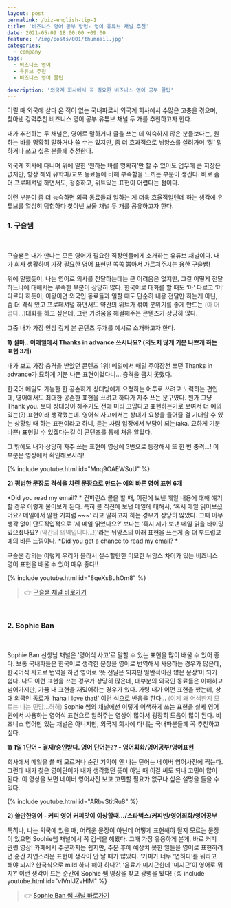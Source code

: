 ```yaml
---
layout: post
permalink: /biz-english-tip-1
title: '비즈니스 영어 공부 방법- 영어 유튜브 채널 추천'
date: 2021-05-09 18:00:00 +09:00
feature: '/img/posts/001/thumnail.jpg'
categories:
  - company
tags:
  - 비즈니스 영어
  - 유튜브 추천
  - 비즈니스 영어 꿀팁

description: '외국계 회사에서 꼭 필요한 비즈니스 영어 공부 꿀팁'
---
```

어릴 때 외국에 살다 온 적이 없는 국내파로서 외국계 회사에서 수많은 고충을 겪으며, 찾아낸 강력추천 비즈니스 영어 공부 유튜브 채널 두 개를 추천하고자 한다.

내가 추천하는 두 채널은, 영어로 말하거나 글을 쓰는 데 익숙하지 않은 분들보다는, 원하는 바를 명확히 말하거나 쓸 수는 있지만, 좀 더 효과적으로 뉘앙스를 살려가며 ‘잘’ 말하거나 쓰고 싶은 분들께 추천한다.

외국계 회사에 다니며 위에 말한 ‘원하는 바를 명확히’만 할 수 있어도 업무에 큰 지장은 없지만, 항상 해외 유학파/교포 동료들에 비해 부족함을 느끼는 부분이 생긴다. 바로 좀 더 프로페셔널 하면서도, 정중하고, 위트있는 표현이 어렵다는 점이다.

이런 부분이 좀 더 능숙하면 외국 동료들과 일하는 게 더욱 효율적일텐데 하는 생각에 유튜브를 열심히 탐험하다 찾아낸 보물 채널 두 개를 공유하고자 한다.

<h3>1.  구슬쌤 </h3>  <br>

구슬쌤은 내가 만나는 모든 영어가 필요한 직장인들에게 소개하는 유튜브 채널이다. 내가 회사 생활하며 가장 필요한 영어 표현만 쏙쏙 뽑아서 가르쳐주시는 용한 구슬쌤!

위에 말했듯이, 나는 영어로 의사를 전달하는데는 큰 어려움은 없지만, 그걸 어떻게 전달하느냐에 대해서는 부족한 부분이 상당히 많다. 한국어로 대화를 할 때도 ‘아’ 다르고 ‘어’ 다르다 하듯이, 이왕이면 외국인 동료들과 일할 때도 단순히 내용 전달만 하는게 아닌, 좀 더 격식 있고 프로페셔널 하면서도 약간의 위트가 섞여 분위기를 좋게 만드는<span style="color:grey"> (아 어렵다…)</span>대화를 하고 싶은데, 그런 가려움을 해결해주는 콘텐츠가 상당히 많다.

그중 내가 가장 인상 깊게 본 콘텐츠 두개를 예시로 소개하고자 한다.

**1) 설마.. 이메일에서 Thanks in advance 쓰시나요? (의도치 않게 기분 나쁘게 하는 표현 3개)**

내가 보고 가장 충격을 받았던 콘텐츠 1위! 메일에서 매일 주야장천 쓰던 Thanks in advance가 묘하게 기분 나쁜 표현이었다니… 충격을 금치 못했다.

한국어 메일도 가능한 한 공손하게 상대방에게 요청하는 어투로 쓰려고 노력하는 편인데, 영어에서도 최대한 공손한 표현을 쓰려고 하다가 자주 쓰는 문구였다. 뭔가 그냥 Thank you. 보다 상대방이 해주기도 전에 미리 고맙다고 표현하는거로 보여서 더 예의 있는(?) 표현이라 생각했는데. 영어식 사고에서는 상대가 요청을 들어줄 걸 기대할 수 있는 상황일 때 하는 표현이라고 하니, 듣는 사람 입장에서 부담이 되는(aka. 묘하게 기분 나쁜) 표현일 수 있겠다는걸 이 콘텐츠를 통해 처음 알았다.

그 밖에도 내가 상당히 자주 쓰는 표현이 영상에 3번으로 등장해서 또 한 번 충격…!
이 부분은 영상에서 확인해보시라!

{% include youtube.html id="Mnq9OAEWSuU" %}


**2) 평범한 문장도 격식을 차린 문장으로 만드는 예의 바른 영어 표현 6개**

*Did you read my email? *
컨퍼런스 콜을 할 때, 이전에 보낸 메일 내용에 대해 얘기할 경우 이렇게 물어보게 된다. 특히 콜 직전에 보낸 메일에 대해서, ‘혹시 메일 읽어보셨어요? 메일에서 말한 거처럼 ~~~’ 라고 말하고자 하는 경우가 상당히 많았다. 그때 아무 생각 없이 단도직입적으로 ‘제 메일 읽었나요?’ 보다는 ‘혹시 제가 보낸 메일 읽을 타이밍 있으셨나요?<span style="color:grey"> (약간의 의역입니다…!)</span>’라는 뉘앙스의 아래 표현을 쓰는게 좀 더 부드럽고 예의 바른 느낌이다.
*Did you get a chance to read my email? *

구슬쌤 강의는 이렇게 우리가 몰라서 실수할만한 미묘한 뉘앙스 차이가 있는 비즈니스 영어 표현을 배울 수 있어 매우 좋다!!

{% include youtube.html id="8qeXsBuhOm8" %}

>👉 [구슬쌤 채널 바로가기](https://www.youtube.com/channel/UC7k5xDVLrRNQMrdlNHx8IQQ)
<br>
<h3>2.  Sophie Ban </h3>  <br>

Sophie Ban 선생님 채널은 ‘영어식 사고’로 말할 수 있는 표현을 많이 배울 수 있어 좋다. 보통 국내파들은 한국어로 생각한 문장을 영어로 번역해서 사용하는 경우가 많은데, 한국어식 사고로 번역을 하면 영어로 ‘뜻 전달은 되지만 일반적이진 않은 문장’이 되기 쉽다. 나도 이런 표현을 쓰는 경우가 상당히 많은데, 대부분의 외국인 동료들은 이해하고 넘어가지만, 가끔 내 표현을 재밌어하는 경우가 있다. 가령 내가 어떤 표현을 했는데, 상대 외국인 동료가 ‘haha I love that!’ 이런 식으로 반응을 한다…<span style="color:grey"> (이게 왜 어색한지 모르는 나는 민망…허허)</span>
Sophie 쌤의 채널에선 이렇게 어색하게 쓰는 표현을 실제 영어권에서 사용하는 영어식 표현으로 알려주는 영상이 많아서 굉장히 도움이 많이 된다. 비즈니스 영어만 있는 채널은 아니지만, 외국계 회사에 다니는 국내파분들께 꼭 추천하고 싶다.

**1) 1일 1단어 - 결재/승인받다. 영어 단어는?? - 영어회화/영어공부/영어표현**  

회사에서 메일을 쓸 때 모르거나 순간 기억이 안 나는 단어는 네이버 영어사전에 찍는다. 그런데 내가 찾은 영어단어가 내가 생각했던 뜻이 아닐 때 이걸 써도 되나 고민이 많이 된다. 이 영상을 보면 네이버 영어사전 보고 고민할 필요가 없구나 싶은 설명을 들을 수 있다.

{% include youtube.html id="ARbvStitRu8" %}

**2) 쓸만한영어 - 커피 영어 커피맛이 이상할때.../스타벅스/커피빈/영어회화/영어공부**

특히나, 나는 외국에 있을 때, 어려운 문장이 아닌데 어떻게 표현해야 될지 모르는 문장이 있으면 Sophie쌤 채널에서 꼭 검색을 해봤다. 그때 가장 유용하게 본게, 바로 커피 관련 영상! 카페에서 주문까지는 쉽지만, 주문 후에 예상치 못한 일들을 영어로 표현하려면 순간 자연스러운 표현이 생각이 안 날 때가 많았다. ‘커피가 너무 ‘연하다’를 뭐라고 해야 되지? 한국식으로 mild 하다 해야 하나?’, ‘음료가 미지근한데 ‘미지근’이 영어로 뭐지?’ 이런 생각이 드는 순간에 Sophie 쌤 영상을 찾고 광명을 봤다!
{% include youtube.html id="vlVnIJZvHlM" %}

>👉 [Sophie Ban 쌤 채널 바로가기](https://www.youtube.com/channel/UCam5BTX9qo6Lf9itKcfhXEQ)
